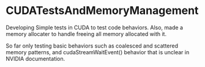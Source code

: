 # CUDATestsAndMemoryManagement
Developing Simple tests in CUDA to test code behaviors. Also, made a memory allocater to handle freeing all memory allocated with it.

So far only testing basic behaviors such as coalesced and scattered memory patterns, and cudaStreamWaitEvent() behavior that is unclear in NVIDIA documentation.
